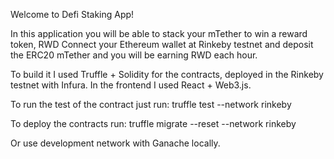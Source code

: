 Welcome to Defi Staking App!

In this application you will be able to stack your mTether to win a reward token, RWD
Connect your Ethereum wallet at Rinkeby testnet and deposit the ERC20 mTether
and you will be earning RWD each hour.

To build it I used Truffle + Solidity for the contracts, deployed in the Rinkeby testnet with Infura.
In the frontend I used React + Web3.js.

To run the test of the contract just run:
truffle test --network rinkeby

To deploy the contracts run: 
truffle migrate --reset --network rinkeby

Or use development network with Ganache locally.